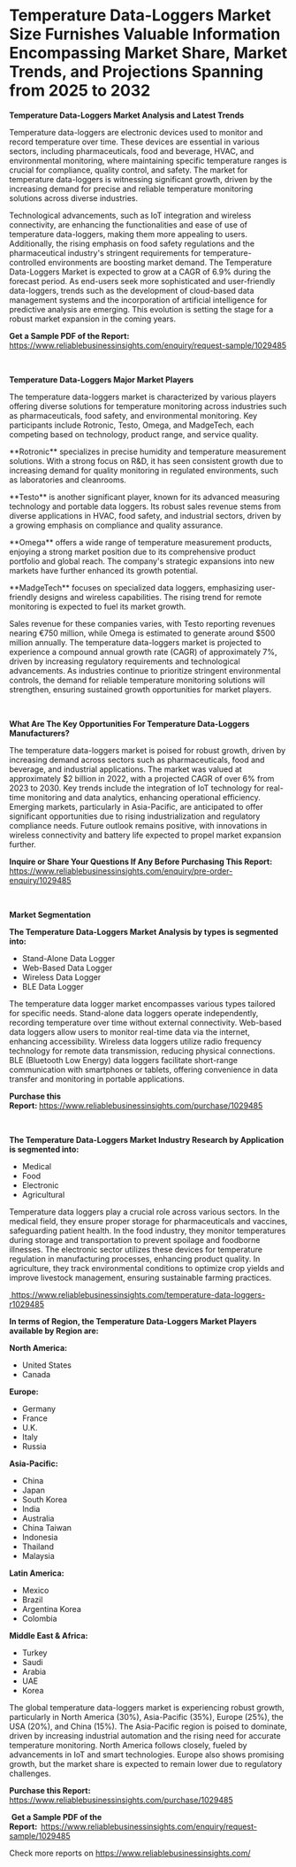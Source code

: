 <p><h1>Temperature Data-Loggers Market Size Furnishes Valuable Information Encompassing Market Share, Market Trends, and Projections Spanning from 2025 to 2032</h1></p><p><strong>Temperature Data-Loggers Market Analysis and Latest Trends</strong></p>
<p><p>Temperature data-loggers are electronic devices used to monitor and record temperature over time. These devices are essential in various sectors, including pharmaceuticals, food and beverage, HVAC, and environmental monitoring, where maintaining specific temperature ranges is crucial for compliance, quality control, and safety. The market for temperature data-loggers is witnessing significant growth, driven by the increasing demand for precise and reliable temperature monitoring solutions across diverse industries. </p><p>Technological advancements, such as IoT integration and wireless connectivity, are enhancing the functionalities and ease of use of temperature data-loggers, making them more appealing to users. Additionally, the rising emphasis on food safety regulations and the pharmaceutical industry's stringent requirements for temperature-controlled environments are boosting market demand. The Temperature Data-Loggers Market is expected to grow at a CAGR of 6.9% during the forecast period. As end-users seek more sophisticated and user-friendly data-loggers, trends such as the development of cloud-based data management systems and the incorporation of artificial intelligence for predictive analysis are emerging. This evolution is setting the stage for a robust market expansion in the coming years.</p></p>
<p><strong>Get a Sample PDF of the Report:&nbsp;</strong> <a href="https://www.reliablebusinessinsights.com/enquiry/request-sample/1029485?utm_campaign=3206&utm_medium=2&utm_source=Github&utm_content=ia&utm_term=21032025&utm_id=temperature-data-loggers">https://www.reliablebusinessinsights.com/enquiry/request-sample/1029485</a></p>
<p>&nbsp;</p>
<p><strong>Temperature Data-Loggers Major Market Players</strong></p>
<p><p>The temperature data-loggers market is characterized by various players offering diverse solutions for temperature monitoring across industries such as pharmaceuticals, food safety, and environmental monitoring. Key participants include Rotronic, Testo, Omega, and MadgeTech, each competing based on technology, product range, and service quality.</p><p>**Rotronic** specializes in precise humidity and temperature measurement solutions. With a strong focus on R&D, it has seen consistent growth due to increasing demand for quality monitoring in regulated environments, such as laboratories and cleanrooms.</p><p>**Testo** is another significant player, known for its advanced measuring technology and portable data loggers. Its robust sales revenue stems from diverse applications in HVAC, food safety, and industrial sectors, driven by a growing emphasis on compliance and quality assurance.</p><p>**Omega** offers a wide range of temperature measurement products, enjoying a strong market position due to its comprehensive product portfolio and global reach. The company's strategic expansions into new markets have further enhanced its growth potential.</p><p>**MadgeTech** focuses on specialized data loggers, emphasizing user-friendly designs and wireless capabilities. The rising trend for remote monitoring is expected to fuel its market growth. </p><p>Sales revenue for these companies varies, with Testo reporting revenues nearing €750 million, while Omega is estimated to generate around $500 million annually. The temperature data-loggers market is projected to experience a compound annual growth rate (CAGR) of approximately 7%, driven by increasing regulatory requirements and technological advancements. As industries continue to prioritize stringent environmental controls, the demand for reliable temperature monitoring solutions will strengthen, ensuring sustained growth opportunities for market players.</p></p>
<p>&nbsp;</p>
<p><strong>What Are The Key Opportunities For Temperature Data-Loggers Manufacturers?</strong></p>
<p><p>The temperature data-loggers market is poised for robust growth, driven by increasing demand across sectors such as pharmaceuticals, food and beverage, and industrial applications. The market was valued at approximately $2 billion in 2022, with a projected CAGR of over 6% from 2023 to 2030. Key trends include the integration of IoT technology for real-time monitoring and data analytics, enhancing operational efficiency. Emerging markets, particularly in Asia-Pacific, are anticipated to offer significant opportunities due to rising industrialization and regulatory compliance needs. Future outlook remains positive, with innovations in wireless connectivity and battery life expected to propel market expansion further.</p></p>
<p><strong>Inquire or Share Your Questions If Any Before Purchasing This Report:</strong> <a href="https://www.reliablebusinessinsights.com/enquiry/pre-order-enquiry/1029485?utm_campaign=3206&utm_medium=2&utm_source=Github&utm_content=ia&utm_term=21032025&utm_id=temperature-data-loggers">https://www.reliablebusinessinsights.com/enquiry/pre-order-enquiry/1029485</a></p>
<p>&nbsp;</p>
<p><strong>Market Segmentation</strong></p>
<p><strong>The Temperature Data-Loggers Market Analysis by types is segmented into:</strong></p>
<p><ul><li>Stand-Alone Data Logger</li><li>Web-Based Data Logger</li><li>Wireless Data Logger</li><li>BLE Data Logger</li></ul></p>
<p><p>The temperature data logger market encompasses various types tailored for specific needs. Stand-alone data loggers operate independently, recording temperature over time without external connectivity. Web-based data loggers allow users to monitor real-time data via the internet, enhancing accessibility. Wireless data loggers utilize radio frequency technology for remote data transmission, reducing physical connections. BLE (Bluetooth Low Energy) data loggers facilitate short-range communication with smartphones or tablets, offering convenience in data transfer and monitoring in portable applications.</p></p>
<p><strong>Purchase this Report:&nbsp;</strong><a href="https://www.reliablebusinessinsights.com/purchase/1029485?utm_campaign=3206&utm_medium=2&utm_source=Github&utm_content=ia&utm_term=21032025&utm_id=temperature-data-loggers">https://www.reliablebusinessinsights.com/purchase/1029485</a></p>
<p>&nbsp;</p>
<p><strong>The Temperature Data-Loggers Market Industry Research by Application is segmented into:</strong></p>
<p><ul><li>Medical</li><li>Food</li><li>Electronic</li><li>Agricultural</li></ul></p>
<p><p>Temperature data loggers play a crucial role across various sectors. In the medical field, they ensure proper storage for pharmaceuticals and vaccines, safeguarding patient health. In the food industry, they monitor temperatures during storage and transportation to prevent spoilage and foodborne illnesses. The electronic sector utilizes these devices for temperature regulation in manufacturing processes, enhancing product quality. In agriculture, they track environmental conditions to optimize crop yields and improve livestock management, ensuring sustainable farming practices.</p></p>
<p><a href="https://www.reliablebusinessinsights.com/temperature-data-loggers-r1029485?utm_campaign=3206&utm_medium=2&utm_source=Github&utm_content=ia&utm_term=21032025&utm_id=temperature-data-loggers">&nbsp;https://www.reliablebusinessinsights.com/temperature-data-loggers-r1029485</a></p>
<p><strong>In terms of Region, the Temperature Data-Loggers Market Players available by Region are:</strong></p>
<p>
    <p> <strong> North America: </strong>
        <ul>
            <li>United States</li>
            <li>Canada</li>
        </ul>
        </p> 
    <p> <strong> Europe: </strong>
        <ul>
            <li>Germany</li>
            <li>France</li>
            <li>U.K.</li>
            <li>Italy</li>
            <li>Russia</li>
        </ul>
        </p> 
    <p> <strong> Asia-Pacific: </strong>
        <ul>
            <li>China</li>
            <li>Japan</li>
            <li>South Korea</li>
            <li>India</li>
            <li>Australia</li>
            <li>China Taiwan</li>
            <li>Indonesia</li>
            <li>Thailand</li>
            <li>Malaysia</li>
        </ul>
        </p> 
    <p> <strong> Latin America: </strong>
        <ul>
            <li>Mexico</li>
            <li>Brazil</li>
            <li>Argentina Korea</li>
            <li>Colombia</li>
        </ul>
        </p> 
    <p> <strong> Middle East & Africa: </strong>
        <ul>
            <li>Turkey</li>
            <li>Saudi</li>
            <li>Arabia</li>
            <li>UAE</li>
            <li>Korea</li>
        </ul>
    </p>
    </p>
<p><p>The global temperature data-loggers market is experiencing robust growth, particularly in North America (30%), Asia-Pacific (35%), Europe (25%), the USA (20%), and China (15%). The Asia-Pacific region is poised to dominate, driven by increasing industrial automation and the rising need for accurate temperature monitoring. North America follows closely, fueled by advancements in IoT and smart technologies. Europe also shows promising growth, but the market share is expected to remain lower due to regulatory challenges.</p></p>
<p><strong>Purchase this Report: </strong><a href="https://www.reliablebusinessinsights.com/purchase/1029485?utm_campaign=3206&utm_medium=2&utm_source=Github&utm_content=ia&utm_term=21032025&utm_id=temperature-data-loggers">https://www.reliablebusinessinsights.com/purchase/1029485</a></p>
<p>&nbsp;<strong>Get a Sample PDF of the Report:&nbsp;&nbsp;</strong><a href="https://www.reliablebusinessinsights.com/enquiry/request-sample/1029485?utm_campaign=3206&utm_medium=2&utm_source=Github&utm_content=ia&utm_term=21032025&utm_id=temperature-data-loggers">https://www.reliablebusinessinsights.com/enquiry/request-sample/1029485</a></p>
<p><strong></strong></p>
<p>Check more reports on <a href="https://www.reliablebusinessinsights.com/?utm_campaign=3206&utm_medium=2&utm_source=Github&utm_content=ia&utm_term=21032025&utm_id=temperature-data-loggers">https://www.reliablebusinessinsights.com/</a></p>